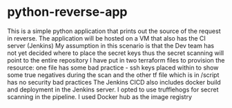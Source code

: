 # python-reverse-app
This is a simple python application that prints out the source of the request in reverse.
The application will be hosted on a VM that also has the CI server (Jenkins)
My assumption in this scenario is that the Dev team has not yet decided where to place the secret keys thus the secret scanning will point to the entire repository
I have put in two terraform files to provision the resource: one file has some bad practice - ssh keys placed within to show some true negatives during the scan and the other tf file which is in /script has no security bad practices
The Jenkins CICD also includes docker build and deployment in the Jenkins server. I opted to use trufflehogs for secret scanning in the pipeline. I used Docker hub as the image registry
